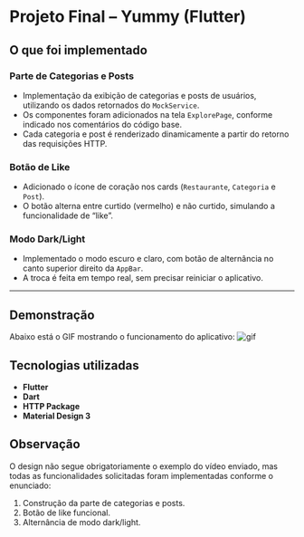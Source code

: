 # Projeto Final – Yummy (Flutter)

## O que foi implementado

### Parte de Categorias e Posts
- Implementação da exibição de categorias e posts de usuários, utilizando os dados retornados do `MockService`.
- Os componentes foram adicionados na tela `ExplorePage`, conforme indicado nos comentários do código base.
- Cada categoria e post é renderizado dinamicamente a partir do retorno das requisições HTTP.

### Botão de Like
- Adicionado o ícone de coração nos cards (`Restaurante`, `Categoria` e `Post`).
- O botão alterna entre curtido (vermelho) e não curtido, simulando a funcionalidade de “like”.

### Modo Dark/Light
- Implementado o modo escuro e claro, com botão de alternância no canto superior direito da `AppBar`.
- A troca é feita em tempo real, sem precisar reiniciar o aplicativo.

---

## Demonstração

Abaixo está o GIF mostrando o funcionamento do aplicativo:
![gif](docs/demo.gif)
## Tecnologias utilizadas
- **Flutter**
- **Dart**
- **HTTP Package**
- **Material Design 3**

## Observação
O design não segue obrigatoriamente o exemplo do vídeo enviado, 
mas todas as funcionalidades solicitadas foram implementadas conforme o enunciado:
1. Construção da parte de categorias e posts.
2. Botão de like funcional.
3. Alternância de modo dark/light.



